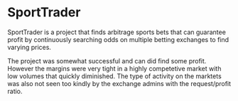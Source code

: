 # SportTrader

SportTrader is a project that finds arbitrage sports bets that can guarantee profit by continuously searching odds on multiple betting exchanges to find varying prices.

The project was somewhat successful and can did find some profit. However the margins were very tight in a highly competetive market with low volumes that quickly diminished. The type of activity on the marktets was also not seen too kindly by the exchange admins with the request/profit ratio.

